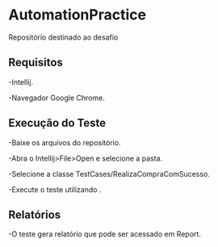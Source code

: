 # AutomationPractice

Repositório destinado ao desafio

## Requisitos

-Intellij.

-Navegador Google Chrome.

## Execução do Teste

-Baixe os arquivos do repositório.

-Abra o Intellij>File>Open e selecione a pasta.

-Selecione a classe TestCases/RealizaCompraComSucesso.

-Execute o teste utilizando .

## Relatórios

-O teste gera relatório que pode ser acessado em Report.

